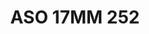---
title: ASO 17MM 252
date: 
draft: false

# descripcion
description : Anillo de plata 925.

materials: Plata 967

color: 

dimensions: 17mm diámetro

code: 05-23-1641

type: "Anillos"

categories: []

price: $4.130,00

price_eftvo: $3.510,00

# Images
# first image will be shown in the product page
images:
  # - image: "images/path_to_image"
  # La ubicacion de las imagenes es imagenes/Anillos/Anillos.Solo Plata/05-23-1641-aso-17mm-252
  - image: "./images/anillos/solo_plata/05-23-1641-aso-17mm-252.jpg"
---